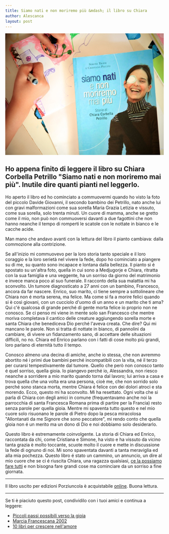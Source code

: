 ```yaml
---
title: Siamo nati e non moriremo più &mdash; il libro su Chiara
author: Alescanca
layout: post
---
```


![](/img/posts/copertina-libro.jpg)


## Ho appena finito di leggere il libro su Chiara Corbella Petrillo "Siamo nati e non moriremo mai più". Inutile dire quanti pianti nel leggerlo. 

Ho aperto il libro ed ho cominciato a commuovermi quando ho visto la foto del piccolo Davide Giovanni, il secondo bambino dei Petrillo, nato anche lui con gravi malformazioni come sua sorella Maria Grazia Letizia e vissuto, come sua sorella, solo trenta minuti. Un cuore di mamma, anche se gretto come il mio, non può non commuoversi davanti a due fagottini che non hanno neanche il tempo di romperti le scatole con le nottate in bianco e le cacche acide.

Man mano che andavo avanti con la lettura del libro il pianto cambiava: dalla commozione alla contrizione. 

Se all'inizio mi commuovevo per la loro storia tanto speciale e il loro coraggio e la loro serietà nel vivere la fede, dopo ho cominciato a piangere su di me, su quanto sono incapace e lontana dalla bellezza. Il pianto si é spostato su un'altra foto, quella in cui sono a Medjugorje e Chiara, ritratta con la sua famiglia e una veggente, ha un sorriso da giorno del matrimonio e invece manca poco al suo funerale. Il racconto della sua malattia mi ha sconvolto. Un tumore diagnosticato a 27 anni con un bambino, Francesco, ancora da far nascere. Enrico, suo marito, ci tiene sempre a sottolineare che Chiara non é morta serena, ma felice. Ma come si fa a morire felici quando si è così giovani, con un cucciolo d'uomo di un anno e un marito che ti ama? Qui c'é qualcosa di grande perché di gente morta felice io proprio non ne conosco. Se ci penso mi viene in mente solo san Francesco che mentre moriva completava il cantico delle creature aggiungendo sorella morte e santa Chiara che benediceva Dio perché l'aveva creata. Che dire? Qui mi mancano le parole. Non si tratta di nottate in bianco, di pannolini da cambiare, di vivere un fidanzamento sano, di accettare delle situazioni difficili, no no. Chiara ed Enrico parlano con i fatti di cose molto più grandi, loro parlano di eternità tutto il tempo.

Conosco almeno una decina di amiche, anche io stessa, che non avremmo abortito né i primi due bambini perché incompatibili con la vita, né il terzo per curarsi tempestivamente dal tumore. Quello che però non conosco tanto é quel sorriso, quella gioia. Io piangevo perché io, Alessandra, non riesco neanche a sorridere a mio marito quando torna dal lavoro; lui arriva a casa e trova quella che una volta era una persona, cioè me, che non sorrido solo perché sono stanca morta, mentre Chiara é felice con dei dolori atroci e sta morendo. Ecco, questo mi ha sconvolto. Mi ha resettato. Ogni volta che si parla di Chiara con degli amici in comune (frequentavamo anche noi la parrocchia di santa Francesca Romana prima di partire per la Francia) resto senza parole per quella gioia. Mentre mi spaventa tutto questo e nel mio cuore solo risuonano le parole di Pietro dopo la pesca miracolosa "Allontanati da me Signore che sono peccatore", mi rendo conto che quella gioia non é un merito ma un dono di Dio e noi dobbiamo solo desiderarlo.

Questo libro è estremamente coinvolgente. La storia di Chiara ed Enrico, raccontata da chi, come Cristiana e Simone, ha visto e ha vissuto da vicino tanta grazia è molto toccante, scuote molto il cuore e mette in discussione la fede di ognuno di noi. Mi sono spaventata davanti a tanta meraviglia ed alla mia pochezza. Questo libro é stato un cammino, un annuncio, un dire al mio cuore che se ci é riuscita Chiara, una ragazza qualsiasi, [ce la possiamo fare tutti](http://5p2p.it/2013/06/12/piccoli-passi-possibili.html) e non bisogna fare grandi cose ma cominciare da un sorriso a fine giornata.

---

Il libro uscito per edizioni Porziuncola è acquistabile [online](http://www.amazon.it/gp/product/8827010157/ref=as_li_qf_sp_asin_il_tl?ie=UTF8&camp=3370&creative=23322&creativeASIN=8827010157&linkCode=as2&tag=5pani2pesci-21). Buona lettura.

---

Se ti è piaciuto questo post, condividilo con i tuoi amici e continua a leggere:

- [Piccoli passi possibili verso la gioia](http://5p2p.it/2013/06/12/piccoli-passi-possibili.html)
- [Marcia Francescana 2002](http://5p2p.it/2013/07/15/marcia2002.html)
- [10 libri per crescere nell'amore](http://5p2p.it/2013/12/16/10libri.html)